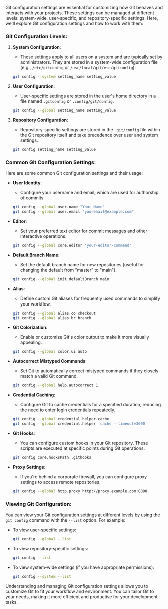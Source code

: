 Git configuration settings are essential for customizing how Git behaves and interacts with your projects. These settings can be managed at different levels: system-wide, user-specific, and repository-specific settings. Here, we'll explore Git configuration settings and how to work with them:

### Git Configuration Levels:

1. **System Configuration**:
   - These settings apply to all users on a system and are typically set by administrators. They are stored in a system-wide configuration file (e.g., `/etc/gitconfig` or `/usr/local/git/etc/gitconfig`).

   ```bash
   git config --system setting_name setting_value
   ```

2. **User Configuration**:
   - User-specific settings are stored in the user's home directory in a file named `.gitconfig` or `.config/git/config`.

   ```bash
   git config --global setting_name setting_value
   ```

3. **Repository Configuration**:
   - Repository-specific settings are stored in the `.git/config` file within the Git repository itself and take precedence over user and system settings.

   ```bash
   git config setting_name setting_value
   ```

### Common Git Configuration Settings:

Here are some common Git configuration settings and their usage:

- **User Identity**:
  - Configure your username and email, which are used for authorship of commits.

   ```bash
   git config --global user.name "Your Name"
   git config --global user.email "youremail@example.com"
   ```

- **Editor**:
  - Set your preferred text editor for commit messages and other interactive operations.

   ```bash
   git config --global core.editor "your-editor-command"
   ```

- **Default Branch Name**:
  - Set the default branch name for new repositories (useful for changing the default from "master" to "main").

   ```bash
   git config --global init.defaultBranch main
   ```

- **Alias**:
  - Define custom Git aliases for frequently used commands to simplify your workflow.

   ```bash
   git config --global alias.co checkout
   git config --global alias.br branch
   ```

- **Git Colorization**:
  - Enable or customize Git's color output to make it more visually appealing.

   ```bash
   git config --global color.ui auto
   ```

- **Autocorrect Mistyped Commands**:
  - Set Git to automatically correct mistyped commands if they closely match a valid Git command.

   ```bash
   git config --global help.autocorrect 1
   ```

- **Credential Caching**:
  - Configure Git to cache credentials for a specified duration, reducing the need to enter login credentials repeatedly.

   ```bash
   git config --global credential.helper cache
   git config --global credential.helper 'cache --timeout=3600'
   ```

- **Git Hooks**:
  - You can configure custom hooks in your Git repository. These scripts are executed at specific points during Git operations.

   ```bash
   git config core.hooksPath .githooks
   ```

- **Proxy Settings**:
  - If you're behind a corporate firewall, you can configure proxy settings to access remote repositories.

   ```bash
   git config --global http.proxy http://proxy.example.com:8080
   ```

### Viewing Git Configuration:

You can view your Git configuration settings at different levels by using the `git config` command with the `--list` option. For example:

- To view user-specific settings:
  ```bash
  git config --global --list
  ```

- To view repository-specific settings:
  ```bash
  git config --list
  ```

- To view system-wide settings (if you have appropriate permissions):
  ```bash
  git config --system --list
  ```

Understanding and managing Git configuration settings allows you to customize Git to fit your workflow and environment. You can tailor Git to your needs, making it more efficient and productive for your development tasks.
